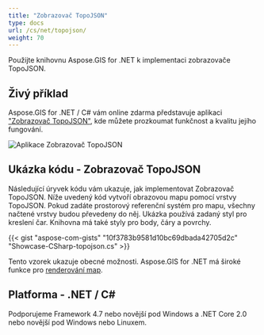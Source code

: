 ```yaml
---
title: "Zobrazovač TopoJSON"
type: docs
url: /cs/net/topojson/
weight: 70
---
```


Použijte knihovnu Aspose.GIS for .NET k implementaci zobrazovače TopoJSON.

## **Živý příklad**

Aspose.GIS for .NET / C# vám online zdarma představuje aplikaci ["Zobrazovač TopoJSON"](https://products.aspose.app/gis/viewer/topojson), kde můžete prozkoumat funkčnost a kvalitu jejího fungování.

![Aplikace Zobrazovač TopoJSON](viewer.png)

## **Ukázka kódu - Zobrazovač TopoJSON**

Následující úryvek kódu vám ukazuje, jak implementovat Zobrazovač TopoJSON. Níže uvedený kód vytvoří obrazovou mapu pomocí vrstvy TopoJSON. Pokud zadáte prostorový referenční systém pro mapu, všechny načtené vrstvy budou převedeny do něj.
Ukázka používá zadaný styl pro kreslení čar. Knihovna má také styly pro body, čáry a povrchy.

{{< gist "aspose-com-gists" "10f3783b9581d10bc69dbada42705d2c" "Showcase-CSharp-topojson.cs" >}}

Tento vzorek ukazuje obecné možnosti. Aspose.GIS for .NET má široké funkce pro [renderování map](https://docs.aspose.com/gis/net/map-rendering/).

## **Platforma - .NET / C#**

Podporujeme Framework 4.7 nebo novější pod Windows a .NET Core 2.0 nebo novější pod Windows nebo Linuxem.
